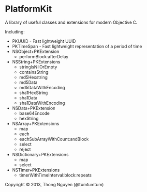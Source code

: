 PlatformKit
===========

A library of useful classes and extensions for modern Objective C.

Including:

* PKUUID - Fast lightweight UUID
* PKTimeSpan - Fast lightweight representation of a period of time
* NSObject+PKExtension
  * performBlock:afterDelay
* NSString+PKExtensions
  * stringIsNilOrEmpty
  * containsString
  * md5Hexstring
  * md5Data
  * md5DataWithEncoding
  * sha1HexString
  * sha1Data
  * sha1DataWithEncoding
* NSData+PKExtension
  * base64Encode
  * hexString
* NSArray+PKExtensions
  * map
  * each
  * eachSubArrayWithCount:andBlock
  * select
  * reject
* NSDictionary+PKExtensions
  * map
  * select
* NSTimer+PKExtensions
  * timerWithTimeInterval:block:repeats


Copyright © 2013, Thong Nguyen (@tumtumtum)